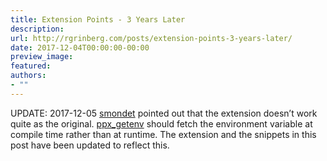 ```yaml
---
title: Extension Points - 3 Years Later
description:
url: http://rgrinberg.com/posts/extension-points-3-years-later/
date: 2017-12-04T00:00:00-00:00
preview_image:
featured:
authors:
- ""
---
```


<p>UPDATE: 2017-12-05 <a href="https://github.com/smondet" class="reference external">smondet</a> pointed out that the extension doesn&rsquo;t work quite as
the original. <a href="https://github.com/ocaml-ppx/ppx_getenv/" class="reference external">ppx_getenv</a> should fetch the environment variable at compile time
rather than at runtime. The extension and the snippets in this post have been
updated to reflect this.</p>

